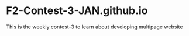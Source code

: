 # F2-Contest-3-JAN.github.io
This is the weekly contest-3 to learn about developing multipage website 
